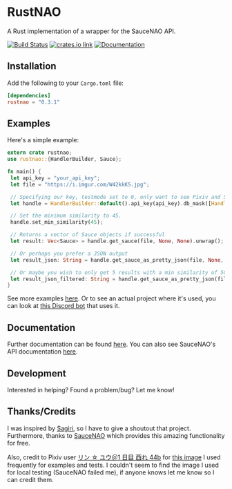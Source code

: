 # RustNAO

A Rust implementation of a wrapper for the SauceNAO API.

[![Build Status](https://travis-ci.com/ClementTsang/RustNAO.svg?token=1wvzVgp94E1TZyPNs8JF&branch=master)](https://travis-ci.com/ClementTsang/RustNAO)
[![crates.io link](https://img.shields.io/crates/v/rustnao.svg)](https://crates.io/crates/rustnao)
[![Documentation](https://docs.rs/rustnao/badge.svg)](https://docs.rs/rustnao)

## Installation

Add the following to your `Cargo.toml` file:

```toml
[dependencies]
rustnao = "0.3.1"
```

## Examples

Here's a simple example:

```rust
extern crate rustnao;
use rustnao::{HandlerBuilder, Sauce};

fn main() {
 let api_key = "your_api_key";
 let file = "https://i.imgur.com/W42kkKS.jpg";

 // Specifying our key, testmode set to 0, only want to see Pixiv and Sankaku using a mask, nothing excluded, no one specific source, and 15 results at most
 let handle = HandlerBuilder::default().api_key(api_key).db_mask([Handler::PIXIV, Handler::SANKAKU_CHANNEL].to_vec()).num_results(15).build();

 // Set the minimum similarity to 45.
 handle.set_min_similarity(45);

 // Returns a vector of Sauce objects if successful
 let result: Vec<Sauce> = handle.get_sauce(file, None, None).unwrap();

 // Or perhaps you prefer a JSON output
 let result_json: String = handle.get_sauce_as_pretty_json(file, None, None).unwrap();

 // Or maybe you wish to only get 5 results with a min similarity of 50.0
 let result_json_filtered: String = handle.get_sauce_as_pretty_json(file, Some(5), Some(50 as f64)).unwrap();
}
```

See more examples [here](./examples/). Or to see an actual project where it's used, you can look at [this Discord bot](https://github.com/ClementTsang/elementaru-bot) that uses it.

## Documentation

Further documentation can be found [here](https://docs.rs/rustnao/). You can also see SauceNAO's API documentation [here](https://saucenao.com/user.php?page=search-api).

## Development

Interested in helping? Found a problem/bug? Let me know!

## Thanks/Credits

I was inspired by [Sagiri](https://github.com/ClarityCafe/Sagiri), so I have to give a shoutout that project. Furthermore, thanks to [SauceNAO](https://saucenao.com/) which provides this amazing functionality for free.

Also, credit to Pixiv user [リン ☆ ユウ＠1 日目 西れ 44b](https://www.pixiv.net/member.php?id=4754550) for [this image](https://www.pixiv.net/member_illust.php?mode=medium&illust_id=61477678) I used frequently for examples and tests. I couldn't seem to find the image I used for local testing (SauceNAO failed me), if anyone knows let me know so I can credit them.
